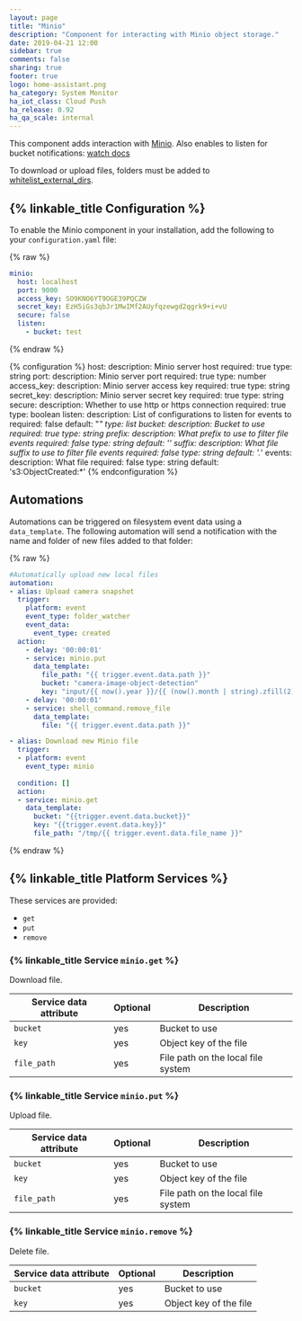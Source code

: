 ```yaml
---
layout: page
title: "Minio"
description: "Component for interacting with Minio object storage."
date: 2019-04-21 12:00
sidebar: true
comments: false
sharing: true
footer: true
logo: home-assistant.png
ha_category: System Monitor
ha_iot_class: Cloud Push
ha_release: 0.92
ha_qa_scale: internal
---
```


This component adds interaction with [Minio](https://min.io).
Also enables to listen for bucket notifications: [watch docs](https://docs.min.io/docs/minio-client-complete-guide.html#watch)

To download or upload files, folders must be added to [whitelist_external_dirs](/docs/configuration/basic/).

## {% linkable_title Configuration %}

To enable the Minio component in your installation, add the following to your `configuration.yaml` file:

{% raw %}
```yaml
minio:
  host: localhost
  port: 9000
  access_key: SO9KNO6YT9OGE39PQCZW
  secret_key: EzH5iGs3qbJr1MwIMf2AUyfqzewgd2qgrk9+i+vU
  secure: false
  listen:
    - bucket: test
```
{% endraw %}

{% configuration %}
host:
  description: Minio server host
  required: true
  type: string
port:
  description: Minio server port
  required: true
  type: number
access_key:
  description: Minio server access key
  required: true
  type: string
secret_key:
  description: Minio server secret key
  required: true
  type: string
secure:
  description: Whether to use http or https connection
  required: true
  type: boolean
listen:
  description: List of configurations to listen for events to
  required: false
  default: "*"
  type: list
    bucket:
      description: Bucket to use
      required: true
      type: string
    prefix:
      description: What prefix to use to filter file events
      required: false
      type: string
      default: ''
    suffix:
      description: What file suffix to use to filter file events
      required: false
      type: string
      default: '.*'
    events:
      description: What file
      required: false
      type: string
      default: 's3:ObjectCreated:*'
{% endconfiguration %}

## Automations

Automations can be triggered on filesystem event data using a `data_template`. The following automation will send a notification with the name and folder of new files added to that folder:

{% raw %}
```yaml
#Automatically upload new local files
automation:
- alias: Upload camera snapshot
  trigger:
    platform: event
    event_type: folder_watcher
    event_data:
      event_type: created
  action:
    - delay: '00:00:01'
    - service: minio.put
      data_template:
        file_path: "{{ trigger.event.data.path }}"
        bucket: "camera-image-object-detection"
        key: "input/{{ now().year }}/{{ (now().month | string).zfill(2) }}/{{ (now().day | string).zfill(2) }}/{{ trigger.event.data.file }}"
    - delay: '00:00:01'
    - service: shell_command.remove_file
      data_template:
        file: "{{ trigger.event.data.path }}"

- alias: Download new Minio file
  trigger:
  - platform: event
    event_type: minio
    
  condition: []
  action:
  - service: minio.get
    data_template:
      bucket: "{{trigger.event.data.bucket}}"
      key: "{{trigger.event.data.key}}"
      file_path: "/tmp/{{ trigger.event.data.file_name }}"
```
{% endraw %}

## {% linkable_title Platform Services %}

These services are provided:

- `get`
- `put`
- `remove`

### {% linkable_title Service `minio.get` %}

Download file.

| Service data attribute    | Optional | Description                                       |
|---------------------------|----------|---------------------------------------------------|
| `bucket`                  |      yes | Bucket to use                                     |
| `key`                     |      yes | Object key of the file                            |
| `file_path`               |      yes | File path on the local file system                |

### {% linkable_title Service `minio.put` %}

Upload file.

| Service data attribute    | Optional | Description                                       |
|---------------------------|----------|---------------------------------------------------|
| `bucket`                  |      yes | Bucket to use                                     |
| `key`                     |      yes | Object key of the file                            |
| `file_path`               |      yes | File path on the local file system                |

### {% linkable_title Service `minio.remove` %}

Delete file.

| Service data attribute    | Optional | Description                                       |
|---------------------------|----------|---------------------------------------------------|
| `bucket`                  |      yes | Bucket to use                                     |
| `key`                     |      yes | Object key of the file                            |
